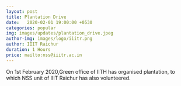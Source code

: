 ```yaml
---
layout: post
title: Plantation Drive
date:   2020-02-01 19:00:00 +0530
categories: popular
img: images/updates/plantation_drive.jpeg
author-img: images/logo/iiitr.png
author: IIIT Raichur
duration: 1 Hours
price: mailto:nss@iiitr.ac.in
---
```


On 1st February 2020,Green office of IITH has organised plantation, to which
NSS unit of IIIT Raichur has also volunteered.
